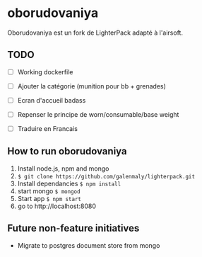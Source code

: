 oborudovaniya
===========
Oborudovaniya est un fork de LighterPack adapté à l'airsoft.


TODO
-----------

- [ ] Working dockerfile
- [ ] Ajouter la catégorie (munition pour bb + grenades)
- [ ] Ecran d'accueil badass
- [ ] Repenser le principe de worn/consumable/base weight
- [ ] Traduire en Francais


How to run oborudovaniya
-----------

1. Install node.js, npm and mongo
2. ```$ git clone https://github.com/galenmaly/lighterpack.git```
3. Install dependancies ```$ npm install```
4. start mongo ```$ mongod```
5. Start app ```$ npm start```
6. go to http://localhost:8080

Future non-feature initiatives
-----------
- Migrate to postgres document store from mongo
